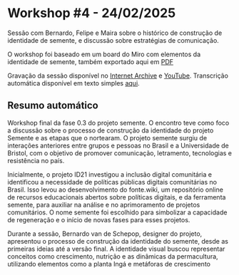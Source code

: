 # Workshop #4  - 24/02/2025

Sessão com Bernardo, Felipe e Maira sobre o histórico de construção de identidade de semente, e discussão sobre estratégias de comunicação.

O workshop foi baseado em um board do Miro com elementos da identidade de semente, também exportado aqui em [PDF](2025-02-24_workshop.pdf)

Gravação da sessão disponível no [Internet Archive](https://archive.org/details/semente-identidade-comunicacao) e [YouTube](https://www.youtube.com/watch?v=ISYXjBHd8gs). Transcrição automática disponível em texto simples [aqui](2025-02-24_workshop-transcricao.txt).

## Resumo automático

Workshop final da fase 0.3 do projeto semente. O encontro teve como foco a discussão sobre o processo de construção da identidade do projeto Semente e as etapas que o nortearam. O projeto semente surgiu de interações anteriores entre grupos e pessoas no Brasil e a Universidade de Bristol, com o objetivo de promover comunicação, letramento, tecnologias e resistência no país.

Inicialmente, o projeto ID21 investigou a inclusão digital comunitária e identificou a necessidade de políticas públicas digitais comunitárias no Brasil. Isso levou ao desenvolvimento do fonte.wiki, um repositório online de recursos educacionais abertos sobre políticas digitais, e da ferramenta semente, para auxiliar na análise e no aprimoramento de projetos comunitários. O nome semente foi escolhido para simbolizar a capacidade de regeneração e o início de novas fases para esses projetos.

Durante a sessão, Bernardo van de Schepop, designer do projeto, apresentou o processo de construção da identidade do semente, desde as primeiras ideias até a versão final. A identidade visual buscou representar conceitos como crescimento, nutrição e as dinâmicas da permacultura, utilizando elementos como a planta Ingá e metáforas de crescimento


